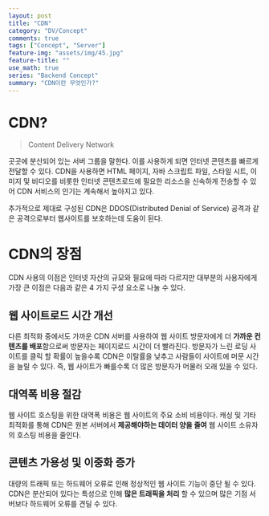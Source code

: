 ```yaml
---
layout: post
title: "CDN"
category: "DV/Concept"
comments: true
tags: ["Concept", "Server"]
feature-img: "assets/img/45.jpg"
feature-title: ""
use_math: true
series: "Backend Concept"
summary: "CDN이란 무엇인가?"
---
```


# CDN?

> Content Delivery Network

곳곳에 분산되어 있는 서버 그룹을 말한다. 이를 사용하게 되면 인터넷 콘텐츠를 빠르게 전달할 수 있다. CDN을 사용하면 HTML 페이지, 자바 스크립트 파일, 스타일 시트, 이미지 및 비디오를 비롯한 인터넷 콘텐츠로드에 필요한 리소스을 신속하게 전송할 수 있어 CDN 서비스의 인기는 계속해서 높아지고 있다.

추가적으로 제대로 구성된 CDN은 DDOS(Distributed Denial of Service) 공격과 같은 공격으로부터 웹사이트를 보호하는데 도움이 된다.


# CDN의 장점

CDN 사용의 이점은 인터넷 자산의 규모와 필요에 따라 다르지만 대부분의 사용자에게 가장 큰 이점은 다음과 같은 4 가지 구성 요소로 나눌 수 있다.

## 웹 사이트로드 시간 개선
다른 최적화 중에서도 가까운 CDN 서버를 사용하여 웹 사이트 방문자에게 더 **가까운 컨텐츠를 배포**함으로써 방문자는 페이지로드 시간이 더 빨라진다. 방문자가 느린 로딩 사이트를 클릭 할 확률이 높을수록 CDN은 이탈률을 낮추고 사람들이 사이트에 머문 시간을 늘릴 수 있다. 즉, 웹 사이트가 빠를수록 더 많은 방문자가 머물러 오래 있을 수 있다.

## 대역폭 비용 절감
웹 사이트 호스팅을 위한 대역폭 비용은 웹 사이트의 주요 소비 비용이다. 캐싱 및 기타 최적화를 통해 CDN은 원본 서버에서 **제공해야하는 데이터 양을 줄여** 웹 사이트 소유자의 호스팅 비용을 줄인다.

## 콘텐츠 가용성 및 이중화 증가
대량의 트래픽 또는 하드웨어 오류로 인해 정상적인 웹 사이트 기능이 중단 될 수 있다. CDN은 분산되어 있다는 특성으로 인해 **많은 트래픽을 처리** 할 수 있으며 많은 기점 서버보다 하드웨어 오류를 견딜 수 있다.